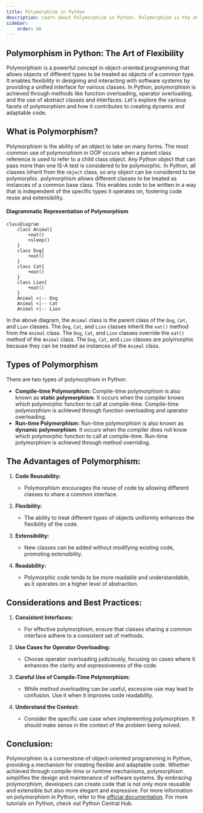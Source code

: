 ```yaml
---
title: Polymorphism in Python
description: Learn about Polymorphism in Python. Polymorphism is the ability of an object to take on many forms. The most common use of polymorphism in OOP occurs when a parent class reference is used to refer to a child class object.
sidebar: 
    order: 86
---
```


## Polymorphism in Python: The Art of Flexibility
Polymorphism is a powerful concept in object-oriented programming that allows objects of different types to be treated as objects of a common type. It enables flexibility in designing and interacting with software systems by providing a unified interface for various classes. In Python, polymorphism is achieved through methods like function overloading, operator overloading, and the use of abstract classes and interfaces. Let's explore the various facets of polymorphism and how it contributes to creating dynamic and adaptable code.

## What is Polymorphism?
Polymorphism is the ability of an object to take on many forms. The most common use of polymorphism in OOP occurs when a parent class reference is used to refer to a child class object. Any Python object that can pass more than one IS-A test is considered to be polymorphic. In Python, all classes inherit from the `object` class, so any object can be considered to be polymorphic.  polymorphism allows different classes to be treated as instances of a common base class. This enables code to be written in a way that is independent of the specific types it operates on, fostering code reuse and extensibility.

#### Diagrammatic Representation of Polymorphism
```mermaid title="Polymorphism" desc="Polymorphism in OOPS"
classDiagram
    class Animal{
        +eat()
        +sleep()
    }
    class Dog{
        +eat()
    }
    class Cat{
        +eat()
    }
    class Lion{
        +eat()
    }
    Animal <|-- Dog
    Animal <|-- Cat
    Animal <|-- Lion
```

In the above diagram, the `Animal` class is the parent class of the `Dog`, `Cat`, and `Lion` classes. The `Dog`, `Cat`, and `Lion` classes inherit the `eat()` method from the `Animal` class. The `Dog`, `Cat`, and `Lion` classes override the `eat()` method of the `Animal` class. The `Dog`, `Cat`, and `Lion` classes are polymorphic because they can be treated as instances of the `Animal` class.

## Types of Polymorphism
There are two types of polymorphism in Python:
- **Compile-time Polymorphism:** Compile-time polymorphism is also known as **static polymorphism**. It occurs when the compiler knows which polymorphic function to call at compile-time. Compile-time polymorphism is achieved through function overloading and operator overloading.
- **Run-time Polymorphism:** Run-time polymorphism is also known as **dynamic polymorphism**. It occurs when the compiler does not know which polymorphic function to call at compile-time. Run-time polymorphism is achieved through method overriding.

## The Advantages of Polymorphism:

1. **Code Reusability:**
   - Polymorphism encourages the reuse of code by allowing different classes to share a common interface.

2. **Flexibility:**
   - The ability to treat different types of objects uniformly enhances the flexibility of the code.

3. **Extensibility:**
   - New classes can be added without modifying existing code, promoting extensibility.

4. **Readability:**
   - Polymorphic code tends to be more readable and understandable, as it operates on a higher level of abstraction.

## Considerations and Best Practices:

1. **Consistent Interfaces:**
   - For effective polymorphism, ensure that classes sharing a common interface adhere to a consistent set of methods.

2. **Use Cases for Operator Overloading:**
   - Choose operator overloading judiciously, focusing on cases where it enhances the clarity and expressiveness of the code.

3. **Careful Use of Compile-Time Polymorphism:**
   - While method overloading can be useful, excessive use may lead to confusion. Use it when it improves code readability.

4. **Understand the Context:**
   - Consider the specific use case when implementing polymorphism. It should make sense in the context of the problem being solved.

## Conclusion:

Polymorphism is a cornerstone of object-oriented programming in Python, providing a mechanism for creating flexible and adaptable code. Whether achieved through compile-time or runtime mechanisms, polymorphism simplifies the design and maintenance of software systems. By embracing polymorphism, developers can create code that is not only more reusable and extensible but also more elegant and expressive. For more information on polymorphism in Python, refer to the [official documentation](https://docs.python.org/3/library/functions.html#isinstance). For more tutorials on Python, check out Python Central Hub.